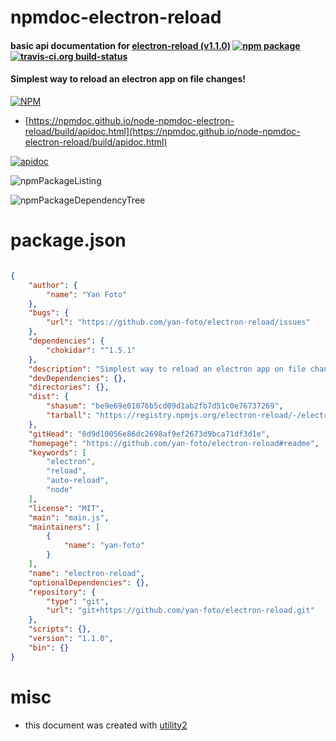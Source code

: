 # npmdoc-electron-reload

#### basic api documentation for  [electron-reload (v1.1.0)](https://github.com/yan-foto/electron-reload#readme)  [![npm package](https://img.shields.io/npm/v/npmdoc-electron-reload.svg?style=flat-square)](https://www.npmjs.org/package/npmdoc-electron-reload) [![travis-ci.org build-status](https://api.travis-ci.org/npmdoc/node-npmdoc-electron-reload.svg)](https://travis-ci.org/npmdoc/node-npmdoc-electron-reload)

#### Simplest way to reload an electron app on file changes!

[![NPM](https://nodei.co/npm/electron-reload.png?downloads=true&downloadRank=true&stars=true)](https://www.npmjs.com/package/electron-reload)

- [https://npmdoc.github.io/node-npmdoc-electron-reload/build/apidoc.html](https://npmdoc.github.io/node-npmdoc-electron-reload/build/apidoc.html)

[![apidoc](https://npmdoc.github.io/node-npmdoc-electron-reload/build/screenCapture.buildCi.browser.%252Ftmp%252Fbuild%252Fapidoc.html.png)](https://npmdoc.github.io/node-npmdoc-electron-reload/build/apidoc.html)

![npmPackageListing](https://npmdoc.github.io/node-npmdoc-electron-reload/build/screenCapture.npmPackageListing.svg)

![npmPackageDependencyTree](https://npmdoc.github.io/node-npmdoc-electron-reload/build/screenCapture.npmPackageDependencyTree.svg)



# package.json

```json

{
    "author": {
        "name": "Yan Foto"
    },
    "bugs": {
        "url": "https://github.com/yan-foto/electron-reload/issues"
    },
    "dependencies": {
        "chokidar": "^1.5.1"
    },
    "description": "Simplest way to reload an electron app on file changes!",
    "devDependencies": {},
    "directories": {},
    "dist": {
        "shasum": "be9e69e01076b5cd09d1ab2fb7d51c0e76737269",
        "tarball": "https://registry.npmjs.org/electron-reload/-/electron-reload-1.1.0.tgz"
    },
    "gitHead": "6d9d10056e86dc2698af9ef2673d9bca71df3d1e",
    "homepage": "https://github.com/yan-foto/electron-reload#readme",
    "keywords": [
        "electron",
        "reload",
        "auto-reload",
        "node"
    ],
    "license": "MIT",
    "main": "main.js",
    "maintainers": [
        {
            "name": "yan-foto"
        }
    ],
    "name": "electron-reload",
    "optionalDependencies": {},
    "repository": {
        "type": "git",
        "url": "git+https://github.com/yan-foto/electron-reload.git"
    },
    "scripts": {},
    "version": "1.1.0",
    "bin": {}
}
```



# misc
- this document was created with [utility2](https://github.com/kaizhu256/node-utility2)
